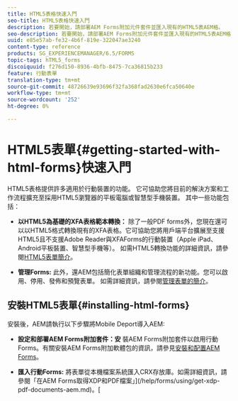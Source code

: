 ```yaml
---
title: HTML5表格快速入門
seo-title: HTML5表格快速入門
description: 若要開始，請部署AEM Forms附加元件套件並匯入現有的HTML5表AEM格。
seo-description: 若要開始，請部署AEM Forms附加元件套件並匯入現有的HTML5表AEM格。
uuid: e85e57ab-fe32-4b6f-819e-322047ae3240
content-type: reference
products: SG_EXPERIENCEMANAGER/6.5/FORMS
topic-tags: hTML5_forms
discoiquuid: f276d150-8936-4bfb-8475-7ca36815b233
feature: 行動表單
translation-type: tm+mt
source-git-commit: 48726639e93696f32fa368fad2630e6fca50640e
workflow-type: tm+mt
source-wordcount: '252'
ht-degree: 0%

---
```



# HTML5表單{#getting-started-with-html-forms}快速入門

HTML5表格提供許多適用於行動裝置的功能。 它可協助您將目前的解決方案和工作流程擴充至採用HTML5瀏覽器的平板電腦或智慧型手機裝置。 其中一些功能包括：

* **以HTML5為基礎的XFA表格範本轉換：** 除了一般PDF forms外，您現在還可以以HTML5格式轉換現有的XFA表格。它可協助您將用戶端平台擴展至支援HTML5且不支援Adobe Reader與XFAForms的行動裝置（Apple iPad、Android平板裝置、智慧型手機等）。 如需HTML5轉換功能的詳細資訊，請參閱[HTML5表單簡介](/help/forms/using/introduction.md)。

* **管理Forms:** 此外，還AEM包括簡化表單組織和管理流程的新功能。您可以啟用、停用、發佈和預覽表單。 如需詳細資訊，請參閱[管理表單的簡介](/help/forms/using/introduction-managing-forms.md)。

## 安裝HTML5表單{#installing-html-forms}

安裝後，AEM請執行以下步驟將Mobile Deport導入AEM:

* **設定和部署AEM Forms附加套件：安** 裝AEM Forms附加套件以啟用行動Forms。有關安裝AEM Forms附加軟體包的資訊，請參見[安裝和配置AEM Forms](/help/forms/using/installing-configuring-aem-forms-osgi.md)。

* **匯入行動Forms:** 將表單從本機檔案系統匯入CRX存放庫。如需詳細資訊，請參閱「在AEM Forms取得XDP和PDF檔案」](/help/forms/using/get-xdp-pdf-documents-aem.md)。[
